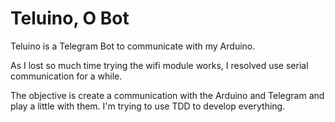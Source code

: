 # Teluino, O Bot
Teluino is a Telegram Bot to communicate with my Arduino.


As I lost so much time trying the wifi module works, I resolved use serial
communication for a while.


The objective is create a communication with the Arduino and Telegram and play a
little with them. I'm trying to use TDD to develop everything.

